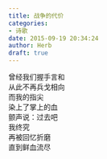 ```yaml
---  
title: 战争的代价  
categories:  
- 诗歌  
date: 2015-09-19 20:34:24  
author: Herb  
draft: true
---  
```

曾经我们握手言和  
从此不再兵戈相向    
而我的指尖  
染上了掌上的血  
颤声说：过去吧    
我终究  
再被回忆折磨  
直到鲜血流尽